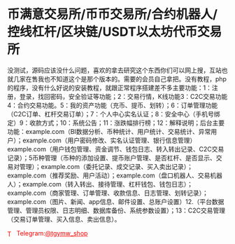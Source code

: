 # 币满意交易所/币币交易所/合约机器人/控线杠杆/区块链/USDT以太坊代币交易所

没测试，源码应该没什么问题，喜欢的拿去研究这个东西你们可以网上搜，互站也就几家在售我也不知道这个是那个版本的。需要的会员自己拿把。没有教程，php的程序，没有什么好说的安装教程，就跟正常程序搭建差不多主要功能：1：注册，登录，找回密码，安全验证等功能；2：交易行情，K线功能3：C2C交易功能4：合约交易功能。5：我的资产功能（充币、提币、划转）；6：订单管理功能（C2C订单、杠杆交易订单）；7：个人中心实名认证；8：安全中心（手机号绑定）9：收款方式；10：系统公告；11：涨跌幅排行榜；12：解释说明；后台主要功能：example.com（BI数据分析、币种统计、用户统计、交易统计、异常用户）；example.com（用户密码修改、实名认证管理、银行信息管理）example.com（用户钱包管理、资金调节、钱包日志、转入转出记录、C2C交易记录）；5币种管理（币种的添加设置、提币账户管理、是否杠杆、是否显示、交易对管理）；example.com（委托记录、成交记录、买入卖出记录）；example.com（推荐奖励、用户活动）；example.com（盘口机器人、交易机器人）；example.com（转入转出、接待管理、杠杆钱包、钱包日志）；example.com（商家管理、订单管理、收款信息、日志管理、划转记录）；example.com（图片、新闻、app信息、邮件设置、总账户设置）12.（平台数据管理、管理员权限、日志明细、数据库备份、系统参数设置）；13：C2C交易管理（交易订单管理、买入信息、卖出信息）。




<p style="color: red;"><img src="https://cdn-icons-png.flaticon.com/512/2111/2111646.png" alt="Telegram Icon" style="width: 16px; vertical-align: middle; margin-right: 5px;">Telegram:<a href="https://t.me/tgymw_shop" style="color: red;">@tgymw_shop</a></p>
